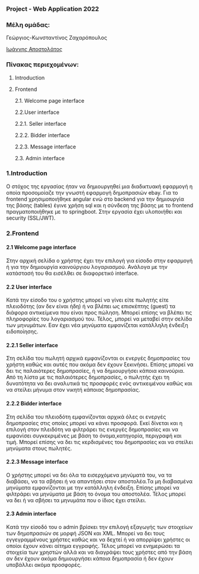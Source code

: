 ### Project - Web Application 2022

### Μέλη ομάδας:
Γεώργιος-Κωνσταντίνος Ζαχαρόπουλος

[Ιωάννης Αποστολάτος](https://github.com/sdi1900012)

### Πίνακας περιεχομένων:
1. Introduction

2. Frontend

    2.1. Welcome page interface

    2.2.User interface

    2.2.1. Seller interface

    2.2.2. Bidder interface

    2.2.3. Message interface

    2.3. Admin interface


### 1.Introduction
Ο στόχος της εργασίας ήταν να δημιουργηθεί μια διαδικτυακή εφαρμογή η οποία προσομοίαζε την γνωστή εφαρμογή δημοπρασιών ebay. Για το frontend χρησιμοποιήθηκε angular ενώ στο backend για την δημιουργία της βάσης (tables) έγινε χρήση sql και η σύνδεση της βάσης με το frontend πραγματοποιήθηκε με το springboot. Στην εργασία έχει υλοποιήθει και security (SSL/JWT).

### 2.Frontend

#### 2.1 Welcome page interface

Στην αρχική σελίδα ο χρήστης έχει την επιλογή για είσοδο στην εφαρμογή ή για την δημιουργία καινούργιου λογαριασμού. Ανάλογα με την κατάστασή του θα εισέλθει σε διαφορετικό interface.

#### 2.2 User interface

Κατά την είσοδο του ο χρήστης μπορεί να γίνει είτε πωλητής είτε πλειοδότης (αν δεν είναι ήδη) ή να βλέπει ως επισκέπτης (guest) τα διάφορα αντικείμενα που είναι προς πώληση. Μπορεί επίσης να βλέπει τις πληροφορίες του λογαριασμού του. Τέλος, μπορεί να  μεταβεί στην σελίδα των μηνυμάτων. Εαν έχει νέα μηνύματα εμφανίζεται  κατάλληλη ένδειξη ειδοποίησης.

#### 2.2.1 Seller interface

Στη σελίδα του πωλητή αρχικά εμφανίζονται οι ενεργές δημοπρασίες του χρήστη καθώς και αυτές που ακόμα δεν έχουν ξεκινήσει. Επίσης μπορεί να δει τις παλαιότερες δημοπρασίες, ή να δημιουργήσει κάποια καινούρια. Από τη λίστα με τις παλαιότερες δημοπρασίες, ο πωλητής έχει τη δυνατότητα να δει αναλυτικά τις προσφορές ενός αντικειμένου καθώς και να στείλει μήνυμα στον νικητή κάποιας δημοπρασίας.

#### 2.2.2 Bidder interface

Στη σελίδα του πλειοδότη εμφανίζονται αρχικά όλες οι ενεργές δημοπρασίες στις οποίες μπορεί να κάνει προσφορά. Εκεί δίνεται και η επιλογή στον πλειδότη να φιλτράρει τις ενεργές δημοπρασίες και να εμφανίσει συγκεκριμένες με βάση το όνομα,κατηγορία, περιγραφή και τιμή. Μπορεί επίσης να δει τις κερδισμένες του δημοπρασίες και να στείλει 	μηνύματα στους πωλητές.

#### 2.2.3 Message interface

Ο χρήστης μπορεί να δει όλα τα εισερχόμενα μηνύματά του, να τα διαβάσει, να τα σβήσει ή να απαντήσει στον αποστολέα.Τα μη διαβασμένα μηνύματα εμφανίζονται με την κατάλληλη ένδειξη. Επίσης μπορεί να φιλτράρει να μηνύματα με βάση το όνομα του αποστολέα. Τέλος μπορεί να δει ή να σβήσει τα μηνυμάτα που ο ίδιος έχει στείλει.

#### 2.3 Admin interface

Kατά την είσοδό του ο admin βρίσκει την επιλογή εξαγωγής των στοιχείων των δημοπρασιών σε μορφή JSON και XML. Μπορεί να δει τους εγγεγραμμένους χρήστες  καθώς και να δεχτεί ή να απορρίψει χρήστες οι οποίοι έχουν κάνει αίτημα εγγραφής. Τέλος μπορεί να ενημερώσει τα στοιχεία των χρηστών αλλά και να διαγράψει τους χρήστες από την βάση αν δεν έχουν ακόμα δημιουργήσει κάποια δημοπρασία ή δεν έχουν υποβάλλει ακόμα προσφορές.
